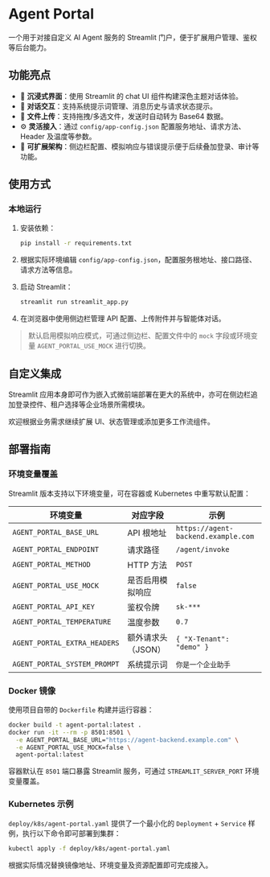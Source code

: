 # Agent Portal

一个用于对接自定义 AI Agent 服务的 Streamlit 门户，便于扩展用户管理、鉴权等后台能力。

## 功能亮点

- 🎨 **沉浸式界面**：使用 Streamlit 的 chat UI 组件构建深色主题对话体验。
- 💬 **对话交互**：支持系统提示词管理、消息历史与请求状态提示。
- 📎 **文件上传**：支持拖拽/多选文件，发送时自动转为 Base64 数据。
- ⚙️ **灵活接入**：通过 `config/app-config.json` 配置服务地址、请求方法、Header 及温度等参数。
- 🧩 **可扩展架构**：侧边栏配置、模拟响应与错误提示便于后续叠加登录、审计等功能。

## 使用方式

### 本地运行

1. 安装依赖：

   ```bash
   pip install -r requirements.txt
   ```

2. 根据实际环境编辑 `config/app-config.json`，配置服务根地址、接口路径、请求方法等信息。
3. 启动 Streamlit：

   ```bash
   streamlit run streamlit_app.py
   ```

4. 在浏览器中使用侧边栏管理 API 配置、上传附件并与智能体对话。

> 默认启用模拟响应模式，可通过侧边栏、配置文件中的 `mock` 字段或环境变量 `AGENT_PORTAL_USE_MOCK` 进行切换。

## 自定义集成

Streamlit 应用本身即可作为嵌入式微前端部署在更大的系统中，亦可在侧边栏追加登录控件、租户选择等企业场景所需模块。

欢迎根据业务需求继续扩展 UI、状态管理或添加更多工作流组件。

## 部署指南

### 环境变量覆盖

Streamlit 版本支持以下环境变量，可在容器或 Kubernetes 中重写默认配置：

| 环境变量 | 对应字段 | 示例 |
| --- | --- | --- |
| `AGENT_PORTAL_BASE_URL` | API 根地址 | `https://agent-backend.example.com` |
| `AGENT_PORTAL_ENDPOINT` | 请求路径 | `/agent/invoke` |
| `AGENT_PORTAL_METHOD` | HTTP 方法 | `POST` |
| `AGENT_PORTAL_USE_MOCK` | 是否启用模拟响应 | `false` |
| `AGENT_PORTAL_API_KEY` | 鉴权令牌 | `sk-***` |
| `AGENT_PORTAL_TEMPERATURE` | 温度参数 | `0.7` |
| `AGENT_PORTAL_EXTRA_HEADERS` | 额外请求头（JSON） | `{ "X-Tenant": "demo" }` |
| `AGENT_PORTAL_SYSTEM_PROMPT` | 系统提示词 | `你是一个企业助手` |

### Docker 镜像

使用项目自带的 `Dockerfile` 构建并运行容器：

```bash
docker build -t agent-portal:latest .
docker run -it --rm -p 8501:8501 \
  -e AGENT_PORTAL_BASE_URL="https://agent-backend.example.com" \
  -e AGENT_PORTAL_USE_MOCK=false \
  agent-portal:latest
```

容器默认在 `8501` 端口暴露 Streamlit 服务，可通过 `STREAMLIT_SERVER_PORT` 环境变量覆盖。

### Kubernetes 示例

`deploy/k8s/agent-portal.yaml` 提供了一个最小化的 `Deployment` + `Service` 样例，执行以下命令即可部署到集群：

```bash
kubectl apply -f deploy/k8s/agent-portal.yaml
```

根据实际情况替换镜像地址、环境变量及资源配置即可完成接入。
